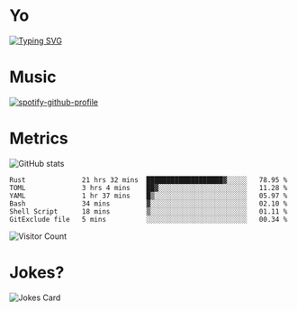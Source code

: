 # Yo

[![Typing SVG](https://readme-typing-svg.herokuapp.com?center=true&lines=Hel++l+o+wo+o+++r+l+++++++++d;Rust;Substrate;Dust;Guts)](https://git.io/typing-svg)

# Music

[![spotify-github-profile](https://spotify-github-profile.vercel.app/api/view?uid=na5blcw6x0jzl3k1m6uxyyk3y&cover_image=true&theme=default&bar_color=276524&bar_color_cover=true)](https://github.com/kittinan/spotify-github-profile)

# Metrics

![GitHub stats](https://github-readme-stats.vercel.app/api?username=AwesomeIbex&count_private=true&show_icons=true&theme=cobalt)

<!--START_SECTION:waka-->

```text
Rust              21 hrs 32 mins  ███████████████████▓░░░░░   78.95 %
TOML              3 hrs 4 mins    ██▓░░░░░░░░░░░░░░░░░░░░░░   11.28 %
YAML              1 hr 37 mins    █▒░░░░░░░░░░░░░░░░░░░░░░░   05.97 %
Bash              34 mins         ▓░░░░░░░░░░░░░░░░░░░░░░░░   02.10 %
Shell Script      18 mins         ▒░░░░░░░░░░░░░░░░░░░░░░░░   01.11 %
GitExclude file   5 mins          ░░░░░░░░░░░░░░░░░░░░░░░░░   00.34 %
```

<!--END_SECTION:waka-->

![Visitor Count](https://profile-counter.glitch.me/AwesomeIbex/count.svg)

# Jokes?

![Jokes Card](https://readme-jokes.vercel.app/api)

